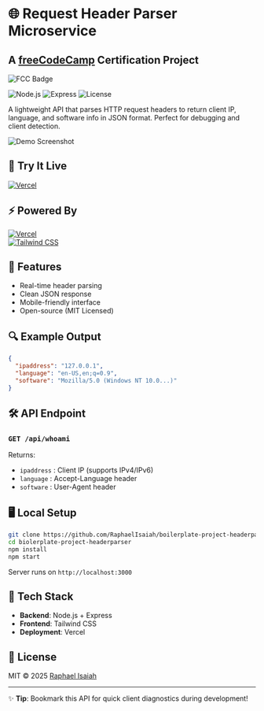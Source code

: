 # 🌐 Request Header Parser Microservice

## A [freeCodeCamp](https://freecodecamp.org) Certification Project

![FCC Badge](https://img.shields.io/badge/freeCodeCamp-Certification%20Project-0A0A23?logo=freecodecamp)

![Node.js](https://img.shields.io/badge/Node.js-18.x-green?logo=node.js)
![Express](https://img.shields.io/badge/Express-4.x-lightgrey?logo=express)
![License](https://img.shields.io/badge/License-MIT-teal)

A lightweight API that parses HTTP request headers to return client IP, language, and software info in JSON format. Perfect for debugging and client detection.

![Demo Screenshot](https://i.postimg.cc/hjdS1cNX/Request-Header-Parser.png)

## 🚀 Try It Live

[![Vercel](https://vercel.com/button)](https://boilerplate-project-headerparser-six.vercel.app/)

## ⚡ Powered By

[![Vercel](https://img.shields.io/badge/Deployed%20on-Vercel-000000?logo=vercel&color=134e4a)](https://vercel.com)  
[![Tailwind CSS](https://img.shields.io/badge/Styled%20with-Tailwind_CSS-06B6D4?logo=tailwindcss)](https://tailwindcss.com)

## 🌟 Features

- Real-time header parsing
- Clean JSON response
- Mobile-friendly interface
- Open-source (MIT Licensed)

## 🔍 Example Output

```json
{
  "ipaddress": "127.0.0.1",
  "language": "en-US,en;q=0.9",
  "software": "Mozilla/5.0 (Windows NT 10.0...)"
}
```

## 🛠️ API Endpoint

### `GET /api/whoami`

Returns:

- `ipaddress` : Client IP (supports IPv4/IPv6)
- `language` : Accept-Language header
- `software` : User-Agent header

## 🖥️ Local Setup

```bash
git clone https://github.com/RaphaelIsaiah/boilerplate-project-headerparser
cd biolerplate-project-headerparser
npm install
npm start
```

Server runs on `http://localhost:3000`

## 🌈 Tech Stack

- **Backend**: Node.js + Express
- **Frontend**: Tailwind CSS
- **Deployment**: Vercel

## 📜 License

MIT © 2025 [Raphael Isaiah](https://github.com/RaphaelIsaiah)

---

✨ **Tip**: Bookmark this API for quick client diagnostics during development!
